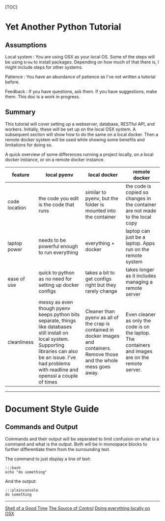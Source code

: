 [TOC]

# Yet Another Python Tutorial
## Assumptions

Local system
:    You are using OSX as your local OS.  Some of the steps will be using `brew` to install packages.  Depending on how much of that there is, I might include steps for other systems.

Patience
:    You have an abundance of patience as I've not written a tutorial before.

Feedback
:    If you have questions, ask them.  If you have suggestions, make them.  This doc is a work in progress.

## Summary
This tutorial will cover setting up a webserver, database, RESTful API, and workers.  Initially, these will be set up on the local OSX system.  A subsequent section will show how to do the same on a local docker.  Then a remote docker system will be used while showing some benefits and limitations for doing so.

A quick overview of some differences running a project locally, on a local docker instance, or on a remote docker instance.

|feature|local pyenv|local docker|remote docker|
|----|----|----|----|
|code location|the code you edit is the code that runs|similar to pyenv, but the folder is mounted into the container|the code is copied so changes in the container are not made to the local copy|
|laptop power|needs to be powerful enough to run everything|everything + docker|laptop can just be a laptop.  Apps run on the remote system|
|ease of use|quick to python as no need for setting up docker configs|takes a bit to get configs right but they rarely change|takes longer as it includes managing a remote server|
|cleanliness|messy as even though pyenv keeps python bits separate, things like databases still install on local system.  Supporting libraries can also be an issue.  I've had problems with readline and openssl a couple of times|Cleaner than pyenv as all of the crap is contained in docker images and containers.  Remove those and the whole mess goes away.|Even cleaner as only the code is on the laptop.  The containers and images are on the remote server.|


***

# Document Style Guide
## Commands and Output
Commands and their output will be separated to limit confusion on what is a command and what is the output.  Both will be in monospace blocks to further differentiate them from the surrounding text.

The command to just display a line of text:

    :::bash
    echo "do something"

And the output:

    :::plainconsole
    do something

***

[Shell of a Good Time](ShellOfAGoodTime.md)
[The Source of Control](TheSourceOfControl.md)
[Doing everything locally on OSX](DoingThingsOnOSX.md)
